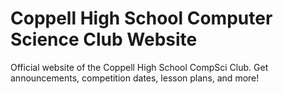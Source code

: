 # Coppell High School Computer Science Club Website
Official website of the Coppell High School CompSci Club. Get announcements, competition dates, lesson plans, and more!
